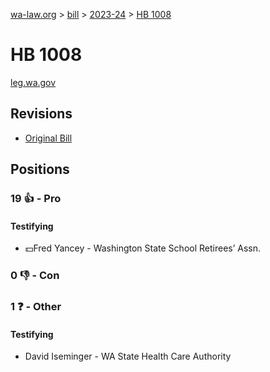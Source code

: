 [wa-law.org](/) > [bill](/bill/) > [2023-24](/bill/2023-24/) > [HB 1008](/bill/2023-24/hb/1008/)

# HB 1008
[leg.wa.gov](https://app.leg.wa.gov/billsummary?BillNumber=1008&Year=2023&Initiative=false)

## Revisions
* [Original Bill](1/)

## Positions
### 19 👍 - Pro
#### Testifying
* 💵Fred Yancey - Washington State School Retirees’ Assn.

### 0 👎 - Con

### 1 ❓ - Other
#### Testifying
* David Iseminger - WA State Health Care Authority
